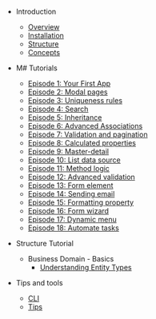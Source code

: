 * Introduction

    * [Overview](Overview/README.md)
    * [Installation](Install/README.md)
    * [Structure](Structure/README.md)
    * [Concepts](Basics/Concepts.md)

* M# Tutorials

    * [Episode 1: Your First App](Tutorials/1/README.md)
    * [Episode 2: Modal pages](Tutorials/2/README.md)
    * [Episode 3: Uniqueness rules](Tutorials/3/README.md)
    * [Episode 4: Search](Tutorials/4/README.md)
    * [Episode 5: Inheritance](Tutorials/5/README.md)
    * [Episode 6: Advanced Associations](Tutorials/6/README.md)
    * [Episode 7: Validation and pagination](Tutorials/7/README.md)
    * [Episode 8: Calculated properties](Tutorials/8/README.md)
    * [Episode 9: Master-detail](Tutorials/9/README.md)
    * [Episode 10: List data source](Tutorials/10/README.md)
    * [Episode 11: Method logic](Tutorials/11/README.md)
    * [Episode 12: Advanced validation](Tutorials/12/README.md)
    * [Episode 13: Form element](Tutorials/13/README.md)
    * [Episode 14: Sending email](Tutorials/14/README.md)
    * [Episode 15: Formatting property](Tutorials/15/README.md)
    * [Episode 16: Form wizard](Tutorials/16/README.md)
    * [Episode 17: Dynamic menu](Tutorials/17/README.md)
    * [Episode 18: Automate tasks](Tutorials/18/README.md)

* Structure Tutorial

    * Business Domain - Basics
      * [Understanding Entity Types](Domain/UnderstandingEntityTypes.md)

* Tips and tools

    * [CLI](Basics/CLI.md)
    * [Tips](Basics/Tips.md)
